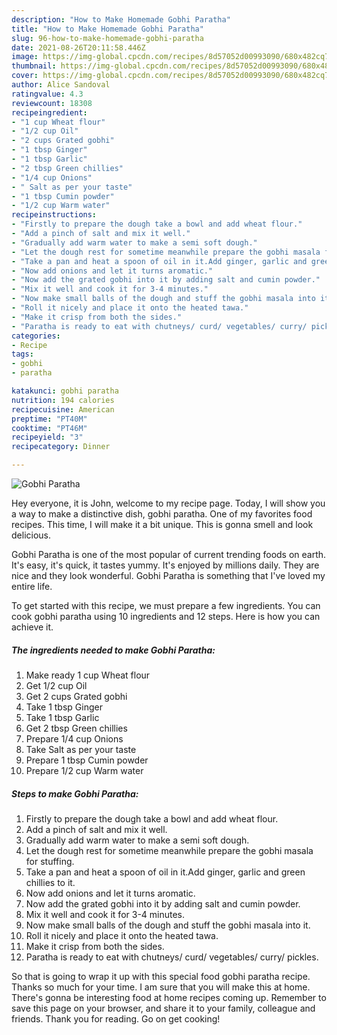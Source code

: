 ```yaml
---
description: "How to Make Homemade Gobhi Paratha"
title: "How to Make Homemade Gobhi Paratha"
slug: 96-how-to-make-homemade-gobhi-paratha
date: 2021-08-26T20:11:58.446Z
image: https://img-global.cpcdn.com/recipes/8d57052d00993090/680x482cq70/gobhi-paratha-recipe-main-photo.jpg
thumbnail: https://img-global.cpcdn.com/recipes/8d57052d00993090/680x482cq70/gobhi-paratha-recipe-main-photo.jpg
cover: https://img-global.cpcdn.com/recipes/8d57052d00993090/680x482cq70/gobhi-paratha-recipe-main-photo.jpg
author: Alice Sandoval
ratingvalue: 4.3
reviewcount: 18308
recipeingredient:
- "1 cup Wheat flour"
- "1/2 cup Oil"
- "2 cups Grated gobhi"
- "1 tbsp Ginger"
- "1 tbsp Garlic"
- "2 tbsp Green chillies"
- "1/4 cup Onions"
- " Salt as per your taste"
- "1 tbsp Cumin powder"
- "1/2 cup Warm water"
recipeinstructions:
- "Firstly to prepare the dough take a bowl and add wheat flour."
- "Add a pinch of salt and mix it well."
- "Gradually add warm water to make a semi soft dough."
- "Let the dough rest for sometime meanwhile prepare the gobhi masala for stuffing."
- "Take a pan and heat a spoon of oil in it.Add ginger, garlic and green chillies to it."
- "Now add onions and let it turns aromatic."
- "Now add the grated gobhi into it by adding salt and cumin powder."
- "Mix it well and cook it for 3-4 minutes."
- "Now make small balls of the dough and stuff the gobhi masala into it."
- "Roll it nicely and place it onto the heated tawa."
- "Make it crisp from both the sides."
- "Paratha is ready to eat with chutneys/ curd/ vegetables/ curry/ pickles."
categories:
- Recipe
tags:
- gobhi
- paratha

katakunci: gobhi paratha 
nutrition: 194 calories
recipecuisine: American
preptime: "PT40M"
cooktime: "PT46M"
recipeyield: "3"
recipecategory: Dinner

---
```



![Gobhi Paratha](https://img-global.cpcdn.com/recipes/8d57052d00993090/680x482cq70/gobhi-paratha-recipe-main-photo.jpg)

Hey everyone, it is John, welcome to my recipe page. Today, I will show you a way to make a distinctive dish, gobhi paratha. One of my favorites food recipes. This time, I will make it a bit unique. This is gonna smell and look delicious.



Gobhi Paratha is one of the most popular of current trending foods on earth. It's easy, it's quick, it tastes yummy. It's enjoyed by millions daily. They are nice and they look wonderful. Gobhi Paratha is something that I've loved my entire life.


To get started with this recipe, we must prepare a few ingredients. You can cook gobhi paratha using 10 ingredients and 12 steps. Here is how you can achieve it.

<!--inarticleads1-->

##### The ingredients needed to make Gobhi Paratha:

1. Make ready 1 cup Wheat flour
1. Get 1/2 cup Oil
1. Get 2 cups Grated gobhi
1. Take 1 tbsp Ginger
1. Take 1 tbsp Garlic
1. Get 2 tbsp Green chillies
1. Prepare 1/4 cup Onions
1. Take  Salt as per your taste
1. Prepare 1 tbsp Cumin powder
1. Prepare 1/2 cup Warm water




<!--inarticleads2-->

##### Steps to make Gobhi Paratha:

1. Firstly to prepare the dough take a bowl and add wheat flour.
1. Add a pinch of salt and mix it well.
1. Gradually add warm water to make a semi soft dough.
1. Let the dough rest for sometime meanwhile prepare the gobhi masala for stuffing.
1. Take a pan and heat a spoon of oil in it.Add ginger, garlic and green chillies to it.
1. Now add onions and let it turns aromatic.
1. Now add the grated gobhi into it by adding salt and cumin powder.
1. Mix it well and cook it for 3-4 minutes.
1. Now make small balls of the dough and stuff the gobhi masala into it.
1. Roll it nicely and place it onto the heated tawa.
1. Make it crisp from both the sides.
1. Paratha is ready to eat with chutneys/ curd/ vegetables/ curry/ pickles.




So that is going to wrap it up with this special food gobhi paratha recipe. Thanks so much for your time. I am sure that you will make this at home. There's gonna be interesting food at home recipes coming up. Remember to save this page on your browser, and share it to your family, colleague and friends. Thank you for reading. Go on get cooking!
